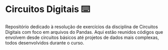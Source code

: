 # Circuitos Digitais ⌨️
Repositório dedicado à resolução de exercícios da disciplina de Circuitos Digitais com foco em arquivos do Pandas. Aqui estão reunidos códigos que envolvem desde circuitos básicos até projetos de dados mais complexas, todos desenvolvidos durante o curso.
